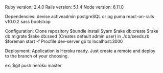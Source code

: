 Ruby version: 2.4.0
Rails version: 5.1.4
Node version: 6.11.0

Dependencies:
devise
activeadmin
postgreSQL or pg
puma
react-on-rails v10.0.2
sass
bootstrap

Configuration:
Clone repository
$bundle install
$yarn
$rake db:create
$rake db:migrate
$rake db:seed (Creates default admin user) in ./db/seeds.rb
$foreman start -f Procfile.dev-server
go to localhost:3000

Deployment:
Application is Heroku ready.  Just create a remote and deploy to the branch of your choosing.

ex:
$git push heroku master
